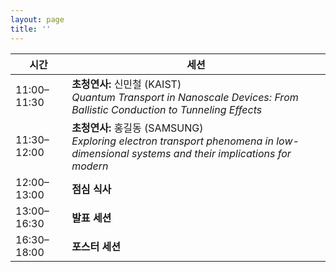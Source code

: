 ```yaml
---
layout: page
title: ''
---
```


| 시간            | 세션                                                                                           |
|-----------------|------------------------------------------------------------------------------------------------|
| 11:00–11:30     | **초청연사:** 신민철 (KAIST)<br> *Quantum Transport in Nanoscale Devices: From Ballistic Conduction to Tunneling Effects* |
| 11:30–12:00     | **초청연사:** 홍길동 (SAMSUNG)<br> *Exploring electron transport phenomena in low-dimensional systems and their implications for modern* |
| 12:00–13:00     | **점심 식사**                                                                                   |
| 13:00–16:30     | **발표 세션**                                                                                   |
| 16:30–18:00     | **포스터 세션**                                                                                 |
